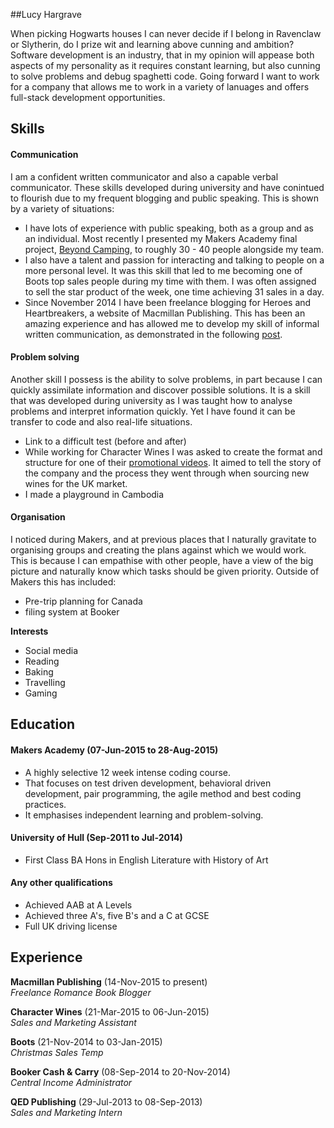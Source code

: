 ##Lucy Hargrave

When picking Hogwarts houses I can never decide if I belong in Ravenclaw or Slytherin, do I prize wit and learning above cunning and ambition? Software development is an industry, that in my opinion will appease both aspects of my personality as it requires constant learning, but also cunning to solve problems and debug spaghetti code. Going forward I want to work for a company that allows me to work in a variety of lanuages and offers full-stack development opportunities.

## Skills

#### Communication

I am a confident written communicator and also a capable verbal communicator. These skills developed during university and have conintued to flourish due to my frequent blogging and public speaking. This is shown by a variety of situations:

  - I have lots of experience with public speaking, both as a group and as an individual. Most recently I presented my Makers Academy final project, <a href="https://github.com/Triffanys101/camping-app">Beyond Camping</a>, to roughly 30 - 40 people alongside my team.
  - I also have a talent and passion for interacting and talking to people on a more personal level. It was this skill that led to me becoming one of Boots top sales people during my time with them. I was often assigned to sell the star product of the week, one time achieving 31 sales in a day.
  - Since November 2014 I have been freelance blogging for Heroes and Heartbreakers, a website of Macmillan Publishing. This has been an amazing experience and has allowed me to develop my skill of informal written communication, as demonstrated in the following <a href="http://www.heroesandheartbreakers.com/blogs/2015/04/villainess-to-heroine-do-they-exist">post</a>. 

#### Problem solving

Another skill I possess is the ability to solve problems, in part because I can quickly assimilate information and discover possible solutions. It is a skill that was developed during university as I was taught how to analyse problems and interpret information quickly. Yet I have found it can be transfer to code and also real-life situations.

  - Link to a difficult test (before and after)
  - While working for Character Wines I was asked to create the format and structure for one of their <a href="https://www.youtube.com/watch?v=FL6w0WH5D_M&feature=youtu.be">promotional videos</a>. It aimed to tell the story of the company and the process they went through when sourcing new wines for the UK market. 
  - I made a playground in Cambodia

#### Organisation

I noticed during Makers, and at previous places that I naturally gravitate to organising groups and creating the plans against which we would work. This is because I can empathise with other people, have a view of the big picture and naturally know which tasks should be given priority. Outside of Makers this has included:

  - Pre-trip planning for Canada
  - filing system at Booker

**Interests**

- Social media
- Reading
- Baking
- Travelling
- Gaming

## Education

#### Makers Academy (07-Jun-2015 to 28-Aug-2015)

- A highly selective 12 week intense coding course.
- That focuses on test driven development, behavioral driven development, pair programming, the agile method and best coding practices.
- It emphasises independent learning and problem-solving.

#### University of Hull (Sep-2011 to Jul-2014)

- First Class BA Hons in English Literature with History of Art

#### Any other qualifications

- Achieved AAB at A Levels
- Achieved three A's, five B's and a C at GCSE
- Full UK driving license

## Experience

**Macmillan Publishing** (14-Nov-2015 to present)    
*Freelance Romance Book Blogger*

**Character Wines** (21-Mar-2015 to 06-Jun-2015)    
*Sales and Marketing Assistant*

**Boots** (21-Nov-2014 to 03-Jan-2015)   
*Christmas Sales Temp*

**Booker Cash & Carry** (08-Sep-2014 to 20-Nov-2014)    
*Central Income Administrator*

**QED Publishing** (29-Jul-2013 to 08-Sep-2013)   
*Sales and Marketing Intern*
